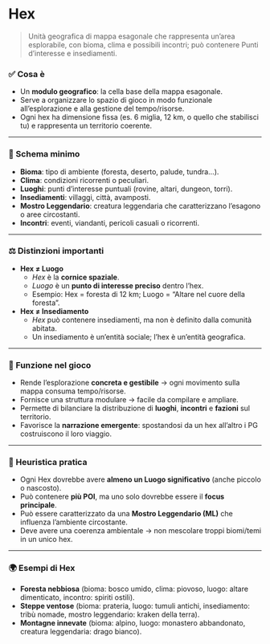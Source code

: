 # Hex

> Unità geografica di mappa esagonale che rappresenta un’area esplorabile, con bioma, clima e possibili incontri; può contenere Punti d’interesse e insediamenti.

### ✅ Cosa è

- Un **modulo geografico**: la cella base della mappa esagonale.
- Serve a organizzare lo spazio di gioco in modo funzionale all’esplorazione e alla gestione del tempo/risorse.
- Ogni hex ha dimensione fissa (es. 6 miglia, 12 km, o quello che stabilisci tu) e rappresenta un territorio coerente.

---

### 🔗 Schema minimo

- **Bioma**: tipo di ambiente (foresta, deserto, palude, tundra…).
- **Clima**: condizioni ricorrenti o peculiari.
- **Luoghi**: punti d’interesse puntuali (rovine, altari, dungeon, torri).
- **Insediamenti**: villaggi, città, avamposti.
- **Mostro Leggendario**: creatura leggendaria che caratterizzano l’esagono o aree circostanti.
- **Incontri**: eventi, viandanti, pericoli casuali o ricorrenti.

---

### ⚖️ Distinzioni importanti

- **Hex ≠ Luogo**
    - *Hex* è la **cornice spaziale**.
    - *Luogo* è un **punto di interesse preciso** dentro l’hex.
    - Esempio: Hex = foresta di 12 km; Luogo = “Altare nel cuore della foresta”.
- **Hex ≠ Insediamento**
    - *Hex* può contenere insediamenti, ma non è definito dalla comunità abitata.
    - Un insediamento è un’entità sociale; l’hex è un’entità geografica.

---

### 📌 Funzione nel gioco

- Rende l’esplorazione **concreta e gestibile** → ogni movimento sulla mappa consuma tempo/risorse.
- Fornisce una struttura modulare → facile da compilare e ampliare.
- Permette di bilanciare la distribuzione di **luoghi**, **incontri** e **fazioni** sul territorio.
- Favorisce la **narrazione emergente**: spostandosi da un hex all’altro i PG costruiscono il loro viaggio.

---

### 🧭 Heuristica pratica

- Ogni Hex dovrebbe avere **almeno un Luogo significativo** (anche piccolo o nascosto).
- Può contenere **più POI**, ma uno solo dovrebbe essere il **focus principale**.
- Può essere caratterizzato da una **Mostro Leggendario (ML)** che influenza l’ambiente circostante.
- Deve avere una coerenza ambientale → non mescolare troppi biomi/temi in un unico hex.

---

### 🌍 Esempi di Hex

- **Foresta nebbiosa** (bioma: bosco umido, clima: piovoso, luogo: altare dimenticato, incontro: spiriti ostili).
- **Steppe ventose** (bioma: prateria, luogo: tumuli antichi, insediamento: tribù nomade, mostro leggendario: kraken della terra).
- **Montagne innevate** (bioma: alpino, luogo: monastero abbandonato, creatura leggendaria: drago bianco).